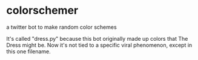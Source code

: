 # colorschemer
a twitter bot to make random color schemes

It's called "dress.py" because this bot originally made up colors that The Dress might be. Now it's not tied to a specific viral phenomenon, except in this one filename.
